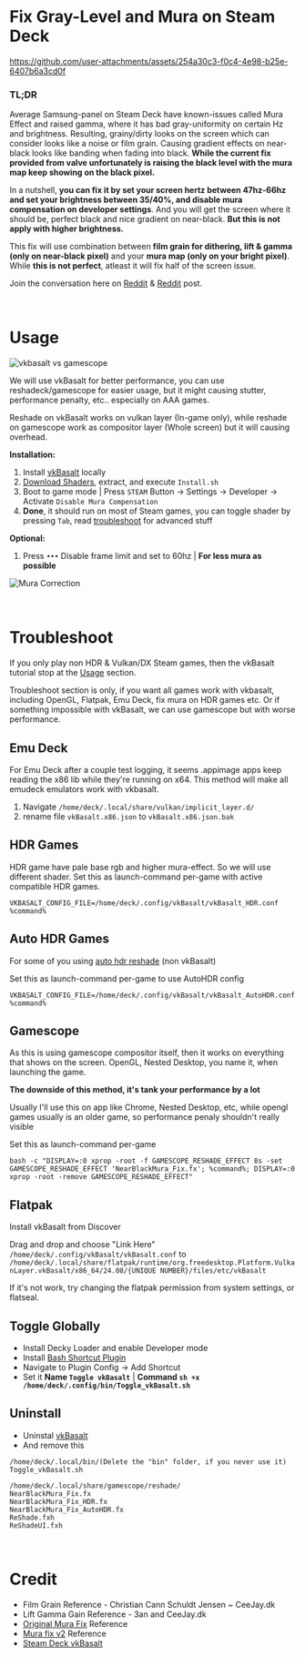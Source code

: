 # Fix Gray-Level and Mura on Steam Deck

https://github.com/user-attachments/assets/254a30c3-f0c4-4e98-b25e-6407b6a3cd0f

### TL;DR

Average Samsung-panel on Steam Deck have known-issues called Mura Effect and raised gamma, where it has bad gray-uniformity on certain Hz and brightness. Resulting, grainy/dirty looks on the screen which can consider looks like a noise or film grain. Causing gradient effects on near-black looks like banding when fading into black. **While the current fix provided from valve unfortunately is raising the black level with the mura map keep showing on the black pixel.**

In a nutshell, **you can fix it by set your screen hertz between 47hz-66hz and set your brightness between 35/40%, and disable mura compensation on developer settings**. And you will get the screen where it should be, perfect black and nice gradient on near-black. **But this is not apply with higher brightness.**

This fix will use combination between **film grain for dithering, lift & gamma (only on near-black pixel)** and your **mura map (only on your bright pixel)**. While **this is not perfect**, atleast it will fix half of the screen issue.

Join the conversation here on [Reddit](https://www.reddit.com/r/SteamDeck/comments/1kb9gku/finally_able_to_fix_mura_effect_on_my_steam_deck/?utm_source=share&utm_medium=web3x&utm_name=web3xcss&utm_term=1&utm_content=share_button) & [Reddit](https://www.reddit.com/r/SteamDeck/comments/1kfxuou/dithering_gamma_fix_mura_correction_for_steam/?utm_source=share&utm_medium=web3x&utm_name=web3xcss&utm_term=1&utm_content=share_button) post.

<br>

# Usage
![vkbasalt vs gamescope](https://github.com/user-attachments/assets/0f9f2b69-042a-493e-bfe7-f2f9e791dd46)

We will use vkBasalt for better performance, you can use reshadeck/gamescope for easier usage, but it might causing stutter, performance penalty, etc.. especially on AAA games.

Reshade on vkBasalt works on vulkan layer (In-game only), while reshade on gamescope work as compositor layer (Whole screen) but it will causing overhead.

**Installation:**
1. Install [vkBasalt](https://github.com/simons-public/steam-deck-vkbasalt-install) locally
2. [Download Shaders](https://github.com/Moonveil-Kanata/muragraylevelfix-deck/releases/tag/shader), extract, and execute ``Install.sh``
2. Boot to game mode | Press ``STEAM`` Button → Settings → Developer → Activate ``Disable Mura Compensation``
4. **Done**, it should run on most of Steam games, you can toggle shader by pressing ``Tab``, read [troubleshoot](https://github.com/Moonveil-Kanata/muragraylevelfix-deck?tab=readme-ov-file#troubleshoot) for advanced stuff

**Optional:**
1. Press ``•••`` Disable frame limit and set to 60hz | **For less mura as possible**

![Mura Correction](https://github.com/user-attachments/assets/e47c2306-815d-40a8-a02c-71a47f05a66e)



<br>

# Troubleshoot
If you only play non HDR & Vulkan/DX Steam games, then the vkBasalt tutorial stop at the [Usage](https://github.com/Moonveil-Kanata/muragraylevelfix-deck?tab=readme-ov-file#usage) section.

Troubleshoot section is only, if you want all games work with vkbasalt, including OpenGL, Flatpak, Emu Deck, fix mura on HDR games etc. Or if something impossible with vkBasalt, we can use gamescope but with worse performance.

## Emu Deck
For Emu Deck after a couple test logging, it seems .appimage apps keep reading the x86 lib while they're running on x64. This method will make all emudeck emulators work with vkbasalt.

1. Navigate ``/home/deck/.local/share/vulkan/implicit_layer.d/``
2. rename file ``vkBasalt.x86.json`` to ``vkBasalt.x86.json.bak``

## HDR Games
HDR game have pale base rgb and higher mura-effect. So we will use different shader.
Set this as launch-command per-game with active compatible HDR games.
```
VKBASALT_CONFIG_FILE=/home/deck/.config/vkBasalt/vkBasalt_HDR.conf %command%
```

## Auto HDR Games
For some of you using [auto hdr reshade](https://www.reddit.com/r/SteamDeck/comments/1b4rbd8/auto_hdr_works_on_steam_deck_now/) (non vkBasalt)

Set this as launch-command per-game to use AutoHDR config
```
VKBASALT_CONFIG_FILE=/home/deck/.config/vkBasalt/vkBasalt_AutoHDR.conf %command%
```

## Gamescope
As this is using gamescope compositor itself, then it works on everything that shows on the screen. OpenGL, Nested Desktop, you name it, when launching the game.

**The downside of this method, it's tank your performance by a lot**

Usually I'll use this on app like Chrome, Nested Desktop, etc, while opengl games usually is an older game, so performance penaly shouldn't really visible

Set this as launch-command per-game
```
bash -c "DISPLAY=:0 xprop -root -f GAMESCOPE_RESHADE_EFFECT 8s -set GAMESCOPE_RESHADE_EFFECT 'NearBlackMura_Fix.fx'; %command%; DISPLAY=:0 xprop -root -remove GAMESCOPE_RESHADE_EFFECT"
```

## Flatpak
Install vkBasalt from Discover

Drag and drop and choose "Link Here" ``/home/deck/.config/vkBasalt/vkBasalt.conf`` to ``/home/deck/.local/share/flatpak/runtime/org.freedesktop.Platform.VulkanLayer.vkBasalt/x86_64/24.08/{UNIQUE NUMBER}/files/etc/vkBasalt``

If it's not work, try changing the flatpak permission from system settings, or flatseal.

## Toggle Globally
- Install Decky Loader and enable Developer mode
- Install [Bash Shortcut Plugin](https://github.com/SDH-Stewardship/bash-shortcuts/pull/1#issuecomment-2460919165)
- Navigate to Plugin Config → Add Shortcut
- Set it **Name ``Toggle vkBasalt``** | **Command ``sh +x /home/deck/.config/bin/Toggle_vkBasalt.sh``**

## Uninstall
- Uninstal [vkBasalt](https://github.com/simons-public/steam-deck-vkbasalt-install)
- And remove this
```
/home/deck/.local/bin/(Delete the "bin" folder, if you never use it)
Toggle_vkBasalt.sh

/home/deck/.local/share/gamescope/reshade/
NearBlackMura_Fix.fx
NearBlackMura_Fix_HDR.fx
NearBlackMura_Fix_AutoHDR.fx
ReShade.fxh
ReShadeUI.fxh
```

<br>

# Credit
- Film Grain Reference - Christian Cann Schuldt Jensen ~ CeeJay.dk
- Lift Gamma Gain Reference - 3an and CeeJay.dk
- [Original Mura Fix](https://www.reddit.com/r/SteamDeck/comments/1aej469/maybe_we_can_correct_mura_like_this_for_now/) Reference
- [Mura fix v2](https://www.reddit.com/r/SteamDeck/comments/1au9blh/updated_fix_for_steamdeck_oled_mura_noise_in/) Reference
- [Steam Deck vkBasalt](https://github.com/simons-public/steam-deck-vkbasalt-install)
